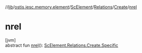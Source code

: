 //[lib](../../../../../index.md)/[ostis.jesc.memory.element](../../../index.md)/[ScElement](../../index.md)/[Relations](../index.md)/[Create](index.md)/[nrel](nrel.md)

# nrel

[jvm]\
abstract fun [nrel](nrel.md)(): [ScElement.Relations.Create.Specific](-specific/index.md)
